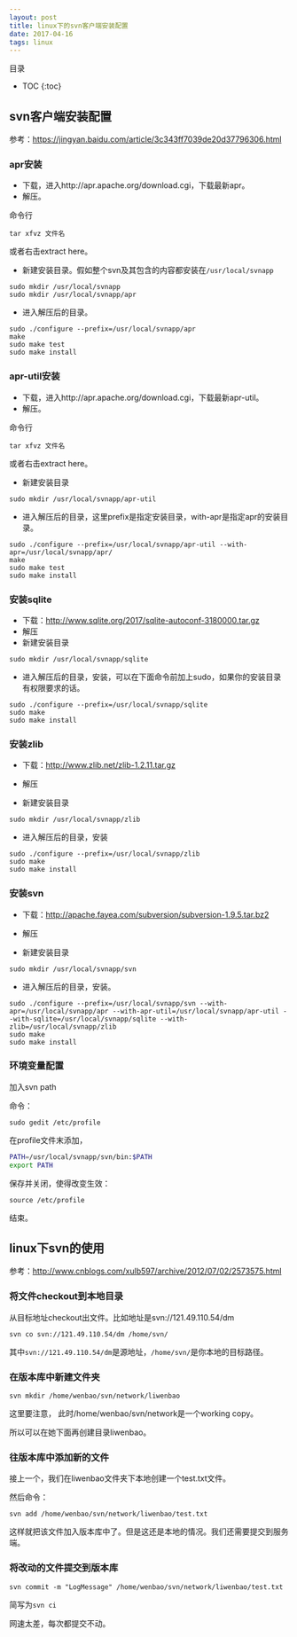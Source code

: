 ```yaml
---
layout: post
title: linux下的svn客户端安装配置
date: 2017-04-16
tags: linux
---
```




目录

* TOC 
{:toc}

## svn客户端安装配置

参考：https://jingyan.baidu.com/article/3c343ff7039de20d37796306.html

### apr安装

- 下载，进入http://apr.apache.org/download.cgi，下载最新apr。
- 解压。

命令行

```shell
tar xfvz 文件名
```

或者右击extract here。

- 新建安装目录。假如整个svn及其包含的内容都安装在```/usr/local/svnapp```

```shell
sudo mkdir /usr/local/svnapp
sudo mkdir /usr/local/svnapp/apr
```

- 进入解压后的目录。

```shell
sudo ./configure --prefix=/usr/local/svnapp/apr
make
sudo make test
sudo make install
```

### apr-util安装

- 下载，进入http://apr.apache.org/download.cgi，下载最新apr-util。
- 解压。

命令行

```shell
tar xfvz 文件名
```

或者右击extract here。

- 新建安装目录

```shell
sudo mkdir /usr/local/svnapp/apr-util
```

- 进入解压后的目录，这里prefix是指定安装目录，with-apr是指定apr的安装目录。

```shell
sudo ./configure --prefix=/usr/local/svnapp/apr-util --with-apr=/usr/local/svnapp/apr/
make
sudo make test
sudo make install
```

### 安装sqlite

- 下载：http://www.sqlite.org/2017/sqlite-autoconf-3180000.tar.gz
- 解压
- 新建安装目录

```shell
sudo mkdir /usr/local/svnapp/sqlite
```

- 进入解压后的目录，安装，可以在下面命令前加上sudo，如果你的安装目录有权限要求的话。

```shell
sudo ./configure --prefix=/usr/local/svnapp/sqlite
sudo make
sudo make install
```
### 安装zlib

- 下载：http://www.zlib.net/zlib-1.2.11.tar.gz

- 解压

- 新建安装目录

```shell
sudo mkdir /usr/local/svnapp/zlib
```

- 进入解压后的目录，安装

```shell
sudo ./configure --prefix=/usr/local/svnapp/zlib
sudo make
sudo make install
```

### 安装svn

- 下载：http://apache.fayea.com/subversion/subversion-1.9.5.tar.bz2

- 解压

- 新建安装目录

```shell
sudo mkdir /usr/local/svnapp/svn
```

- 进入解压后的目录，安装。

```shell
sudo ./configure --prefix=/usr/local/svnapp/svn --with-apr=/usr/local/svnapp/apr --with-apr-util=/usr/local/svnapp/apr-util --with-sqlite=/usr/local/svnapp/sqlite --with-zlib=/usr/local/svnapp/zlib
sudo make
sudo make install
```
### 环境变量配置

加入svn path

命令：

```shell
sudo gedit /etc/profile
```

在profile文件末添加，

```sh
PATH=/usr/local/svnapp/svn/bin:$PATH
export PATH
```
保存并关闭，使得改变生效：

```shell
source /etc/profile
```

结束。

## linux下svn的使用

参考：http://www.cnblogs.com/xulb597/archive/2012/07/02/2573575.html


### 将文件checkout到本地目录

从目标地址checkout出文件。比如地址是svn://121.49.110.54/dm

```shell
svn co svn://121.49.110.54/dm /home/svn/
```

其中```svn://121.49.110.54/dm```是源地址，```/home/svn/```是你本地的目标路径。

### 在版本库中新建文件夹

```shell
svn mkdir /home/wenbao/svn/network/liwenbao
```

这里要注意， 此时/home/wenbao/svn/network是一个working copy。

所以可以在她下面再创建目录liwenbao。


### 往版本库中添加新的文件

接上一个，我们在liwenbao文件夹下本地创建一个test.txt文件。

然后命令：

```shell
svn add /home/wenbao/svn/network/liwenbao/test.txt
```

这样就把该文件加入版本库中了。但是这还是本地的情况。我们还需要提交到服务端。

### 将改动的文件提交到版本库

```shell
svn commit -m "LogMessage" /home/wenbao/svn/network/liwenbao/test.txt
```

简写为```svn ci```


网速太差，每次都提交不动。